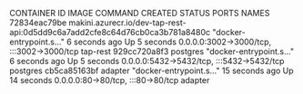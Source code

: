 CONTAINER ID   IMAGE                                                                         COMMAND                  CREATED          STATUS          PORTS                                       NAMES
72834eac79be   makini.azurecr.io/dev-tap-rest-api:0d5dd9c6a7add2cfe8c64d76cb0ca3b781a8480c   "docker-entrypoint.s…"   6 seconds ago    Up 5 seconds    0.0.0.0:3002->3000/tcp, :::3002->3000/tcp   tap-rest
929cc720a8f3   postgres                                                                      "docker-entrypoint.s…"   6 seconds ago    Up 5 seconds    0.0.0.0:5432->5432/tcp, :::5432->5432/tcp   postgres
cb5ca85163bf   adapter                                                                       "docker-entrypoint.s…"   15 seconds ago   Up 14 seconds   0.0.0.0:80->80/tcp, :::80->80/tcp           adapter